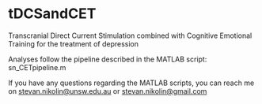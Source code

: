 # tDCSandCET
Transcranial Direct Current Stimulation combined with Cognitive Emotional Training for the treatment of depression

Analyses follow the pipeline described in the MATLAB script: sn_CETpipeline.m 

If you have any questions regarding the MATLAB scripts, you can reach me on 
stevan.nikolin@unsw.edu.au or 
stevan.nikolin@gmail.com
